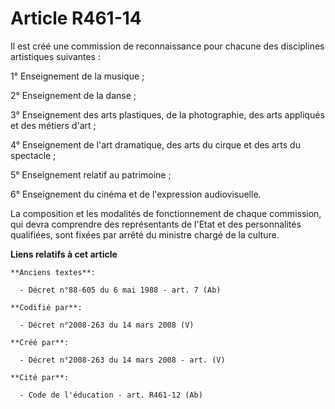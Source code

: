 # Article R461-14

Il est créé une commission de reconnaissance pour chacune des disciplines artistiques suivantes :

1° Enseignement de la musique ;

2° Enseignement de la danse ;

3° Enseignement des arts plastiques, de la photographie, des arts appliqués et des métiers d'art ;

4° Enseignement de l'art dramatique, des arts du cirque et des arts du spectacle ;

5° Enseignement relatif au patrimoine ;

6° Enseignement du cinéma et de l'expression audiovisuelle.

La composition et les modalités de fonctionnement de chaque commission, qui devra comprendre des représentants de l'Etat et
des personnalités qualifiées, sont fixées par arrêté du ministre chargé de la culture.

**Liens relatifs à cet article**

	**Anciens textes**:

	  - Décret n°88-605 du 6 mai 1988 - art. 7 (Ab)

	**Codifié par**:

	  - Décret n°2008-263 du 14 mars 2008 (V)

	**Créé par**:

	  - Décret n°2008-263 du 14 mars 2008 - art. (V)

	**Cité par**:

	  - Code de l'éducation - art. R461-12 (Ab)
